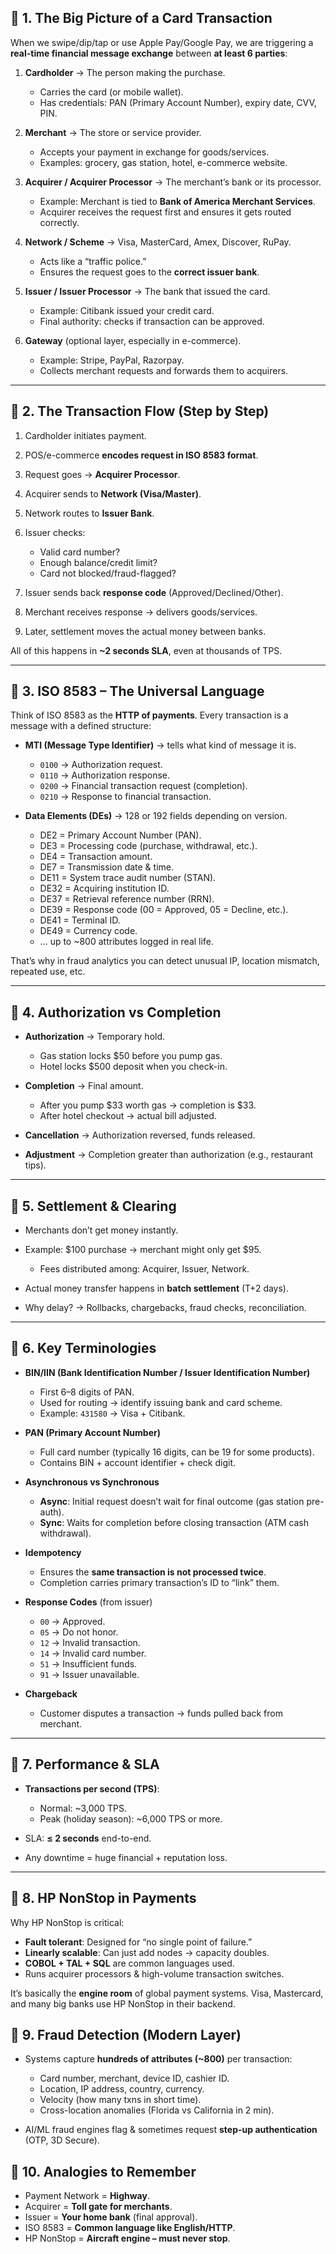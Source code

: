 
## 🔹 1. The Big Picture of a Card Transaction

When we swipe/dip/tap or use Apple Pay/Google Pay, we are triggering a **real-time financial message exchange** between **at least 6 parties**:

1. **Cardholder** → The person making the purchase.

   * Carries the card (or mobile wallet).
   * Has credentials: PAN (Primary Account Number), expiry date, CVV, PIN.

2. **Merchant** → The store or service provider.

   * Accepts your payment in exchange for goods/services.
   * Examples: grocery, gas station, hotel, e-commerce website.

3. **Acquirer / Acquirer Processor** → The merchant’s bank or its processor.

   * Example: Merchant is tied to **Bank of America Merchant Services**.
   * Acquirer receives the request first and ensures it gets routed correctly.

4. **Network / Scheme** → Visa, MasterCard, Amex, Discover, RuPay.

   * Acts like a “traffic police.”
   * Ensures the request goes to the **correct issuer bank**.

5. **Issuer / Issuer Processor** → The bank that issued the card.

   * Example: Citibank issued your credit card.
   * Final authority: checks if transaction can be approved.

6. **Gateway** (optional layer, especially in e-commerce).

   * Example: Stripe, PayPal, Razorpay.
   * Collects merchant requests and forwards them to acquirers.

---

## 🔹 2. The Transaction Flow (Step by Step)

1. Cardholder initiates payment.
2. POS/e-commerce **encodes request in ISO 8583 format**.
3. Request goes → **Acquirer Processor**.
4. Acquirer sends to **Network (Visa/Master)**.
5. Network routes to **Issuer Bank**.
6. Issuer checks:

   * Valid card number?
   * Enough balance/credit limit?
   * Card not blocked/fraud-flagged?
7. Issuer sends back **response code** (Approved/Declined/Other).
8. Merchant receives response → delivers goods/services.
9. Later, settlement moves the actual money between banks.

 All of this happens in **\~2 seconds SLA**, even at thousands of TPS.

---

## 🔹 3. ISO 8583 – The Universal Language

Think of ISO 8583 as the **HTTP of payments**. Every transaction is a message with a defined structure:

* **MTI (Message Type Identifier)** → tells what kind of message it is.

  * `0100` → Authorization request.
  * `0110` → Authorization response.
  * `0200` → Financial transaction request (completion).
  * `0210` → Response to financial transaction.

* **Data Elements (DEs)** → 128 or 192 fields depending on version.

  * DE2 = Primary Account Number (PAN).
  * DE3 = Processing code (purchase, withdrawal, etc.).
  * DE4 = Transaction amount.
  * DE7 = Transmission date & time.
  * DE11 = System trace audit number (STAN).
  * DE32 = Acquiring institution ID.
  * DE37 = Retrieval reference number (RRN).
  * DE39 = Response code (00 = Approved, 05 = Decline, etc.).
  * DE41 = Terminal ID.
  * DE49 = Currency code.
  * … up to \~800 attributes logged in real life.

 That’s why in fraud analytics you can detect unusual IP, location mismatch, repeated use, etc.

---

## 🔹 4. Authorization vs Completion

* **Authorization** → Temporary hold.

  * Gas station locks \$50 before you pump gas.
  * Hotel locks \$500 deposit when you check-in.

* **Completion** → Final amount.

  * After you pump \$33 worth gas → completion is \$33.
  * After hotel checkout → actual bill adjusted.

* **Cancellation** → Authorization reversed, funds released.

* **Adjustment** → Completion greater than authorization (e.g., restaurant tips).

---

## 🔹 5. Settlement & Clearing

* Merchants don’t get money instantly.
* Example: \$100 purchase → merchant might only get \$95.

  * Fees distributed among: Acquirer, Issuer, Network.
* Actual money transfer happens in **batch settlement** (T+2 days).
* Why delay? → Rollbacks, chargebacks, fraud checks, reconciliation.

---

## 🔹 6. Key Terminologies

* **BIN/IIN (Bank Identification Number / Issuer Identification Number)**

  * First 6–8 digits of PAN.
  * Used for routing → identify issuing bank and card scheme.
  * Example: `431580` → Visa + Citibank.

* **PAN (Primary Account Number)**

  * Full card number (typically 16 digits, can be 19 for some products).
  * Contains BIN + account identifier + check digit.

* **Asynchronous vs Synchronous**

  * **Async**: Initial request doesn’t wait for final outcome (gas station pre-auth).
  * **Sync**: Waits for completion before closing transaction (ATM cash withdrawal).

* **Idempotency**

  * Ensures the **same transaction is not processed twice**.
  * Completion carries primary transaction’s ID to “link” them.

* **Response Codes** (from issuer)

  * `00` → Approved.
  * `05` → Do not honor.
  * `12` → Invalid transaction.
  * `14` → Invalid card number.
  * `51` → Insufficient funds.
  * `91` → Issuer unavailable.

* **Chargeback**

  * Customer disputes a transaction → funds pulled back from merchant.

---

## 🔹 7. Performance & SLA

* **Transactions per second (TPS)**:

  * Normal: \~3,000 TPS.
  * Peak (holiday season): \~6,000 TPS or more.
* SLA: **≤ 2 seconds** end-to-end.
* Any downtime = huge financial + reputation loss.

---

## 🔹 8. HP NonStop in Payments

Why HP NonStop is critical:

* **Fault tolerant**: Designed for “no single point of failure.”
* **Linearly scalable**: Can just add nodes → capacity doubles.
* **COBOL + TAL + SQL** are common languages used.
* Runs acquirer processors & high-volume transaction switches.

It’s basically the **engine room** of global payment systems. Visa, Mastercard, and many big banks use HP NonStop in their backend.



## 🔹 9. Fraud Detection (Modern Layer)

* Systems capture **hundreds of attributes (\~800)** per transaction:

  * Card number, merchant, device ID, cashier ID.
  * Location, IP address, country, currency.
  * Velocity (how many txns in short time).
  * Cross-location anomalies (Florida vs California in 2 min).
* AI/ML fraud engines flag & sometimes request **step-up authentication** (OTP, 3D Secure).


## 🔹 10. Analogies to Remember

* Payment Network = **Highway**.
* Acquirer = **Toll gate for merchants**.
* Issuer = **Your home bank** (final approval).
* ISO 8583 = **Common language like English/HTTP**.
* HP NonStop = **Aircraft engine – must never stop**.




